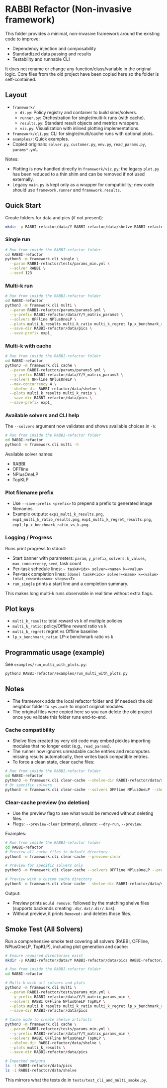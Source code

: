 # RABBI Refactor (Non-invasive framework)

This folder provides a minimal, non-invasive framework around the existing code to improve:
- Dependency injection and composability
- Standardized data passing and results
- Testability and runnable CLI

It does not rename or change any function/class/variable in the original logic. Core files from the old project have been copied here so the folder is self-contained.

## Layout

- `framework/`
  - `di.py`: Policy registry and container to build sims/solvers.
  - `runner.py`: Orchestration for single/multi-k runs (with cache).
  - `results.py`: Standard result objects and metrics wrappers.
  - `viz.py`: Visualization with inlined plotting implementations.
- `framework/cli.py`: CLI for single/multi/cache runs with optional plots.
- `examples/`: Quick examples.
- Copied originals: `solver.py`, `customer.py`, `env.py`, `read_params.py`, `params*.yml`.

Notes:
- Plotting is now handled directly in `framework/viz.py`; the legacy `plot.py` has been reduced to a thin shim and can be removed if not used externally.
- Legacy `main.py` is kept only as a wrapper for compatibility; new code should use `framework.runner` and `framework.results`.

## Quick Start

Create folders for data and pics (if not present):

```bash
mkdir -p RABBI-refactor/data/Y RABBI-refactor/data/shelve RABBI-refactor/data/pics
```

### Single run

```bash
# Run from inside the RABBI-refactor folder
cd RABBI-refactor
python3 -m framework.cli single \
  --param RABBI-refactor/tests/params_min.yml \
  --solver RABBI \
  --seed 123
```

### Multi-k run

```bash
# Run from inside the RABBI-refactor folder
cd RABBI-refactor
python3 -m framework.cli multi \
  --param RABBI-refactor/params/params5.yml \
  --y-prefix RABBI-refactor/data/Y/Y_matrix_params5 \
  --solvers OFFline NPlusOneLP \
  --plots multi_k_results multi_k_ratio multi_k_regret lp_x_benchmark_ratio \
  --save-dir RABBI-refactor/data/pics \
  --save-prefix exp1_
```

### Multi-k with cache

```bash
# Run from inside the RABBI-refactor folder
cd RABBI-refactor
python3 -m framework.cli cache \
  --param RABBI-refactor/params/params5.yml \
  --y-prefix RABBI-refactor/data/Y/Y_matrix_params5 \
  --solvers OFFline NPlusOneLP \
  --max-concurrency 4 \
  --shelve-dir RABBI-refactor/data/shelve \
  --plots multi_k_results multi_k_ratio \
  --save-dir RABBI-refactor/data/pics \
  --save-prefix exp1_
```

### Available solvers and CLI help

The `--solvers` argument now validates and shows available choices in `-h`:

```bash
# Run from inside the RABBI-refactor folder
cd RABBI-refactor
python3 -m framework.cli multi -h
```

Available solver names:

- RABBI
- OFFline
- NPlusOneLP
- TopKLP

### Plot filename prefix

- Use `--save-prefix <prefix>` to prepend a prefix to generated image filenames.
- Example outputs: `exp1_multi_k_results.png`, `exp1_multi_k_ratio_results.png`,
  `exp1_multi_k_regret_results.png`, `exp1_lp_x_benchmark_ratio_vs_k.png`.

### Logging / Progress

Runs print progress to stdout:

- Start banner with parameters: `param`, `y_prefix`, `solvers`, `k_values`, `max_concurrency`, `seed`, task count
- Per-task schedule lines: `- task#<idx> solver=<name> k=<value>`
- Per-task completion lines: `[done] task#<idx> solver=<name> k=<value> total_reward=<sum> steps=<T>`
- `run_single` prints a start line and a completion summary.

This makes long multi-k runs observable in real time without extra flags.

## Plot keys
- `multi_k_results`: total reward vs k of multiple policies
- `multi_k_ratio`: policy/Offline reward ratio vs k
- `multi_k_regret`: regret vs Offline baseline
- `lp_x_benchmark_ratio`: LP-x benchmark ratio vs k

## Programmatic usage (example)

See `examples/run_multi_with_plots.py`:

```bash
python3 RABBI-refactor/examples/run_multi_with_plots.py
```

## Notes
- The framework adds the local refactor folder and (if needed) the old neighbor folder to `sys.path` to import original modules.
- The original files were copied here so you can delete the old project once you validate this folder runs end-to-end.

### Cache compatibility
- Shelve files created by very old code may embed pickles importing modules that no longer exist (e.g., `read_params`).
- The runner now ignores unreadable cache entries and recomputes missing results automatically, then writes back compatible entries.
- To force a clean state, clear cache files:

```bash
# Run from inside the RABBI-refactor folder
cd RABBI-refactor
python3 -m framework.cli clear-cache --shelve-dir RABBI-refactor/data/shelve
# Or specific solvers
python3 -m framework.cli clear-cache --solvers OFFline NPlusOneLP --shelve-dir RABBI-refactor/data/shelve
```

### Clear-cache preview (no deletion)
- Use the preview flag to see what would be removed without deleting files.
- Flags: `--preview-clear` (primary), aliases: `--dry-run`, `--preview`.

Examples:

```bash
# Run from inside the RABBI-refactor folder
cd RABBI-refactor
# Preview all cache files in default directory
python3 -m framework.cli clear-cache --preview-clear

# Preview for specific solvers only
python3 -m framework.cli clear-cache --solvers OFFline NPlusOneLP --preview-clear

# Preview with a custom cache directory
python3 -m framework.cli clear-cache --shelve-dir RABBI-refactor/data/shelve --preview-clear
```

Output:
- Preview prints `Would remove:` followed by the matching shelve files (supports backends creating `.db/.dat/.dir/.bak`).
- Without preview, it prints `Removed:` and deletes those files.

## Smoke Test (All Solvers)

Run a comprehensive smoke test covering all solvers (RABBI, OFFline, NPlusOneLP, TopKLP), including plot generation and cache:

```bash
# Ensure required directories exist
mkdir -p RABBI-refactor/data/Y RABBI-refactor/data/pics RABBI-refactor/data/shelve

# Run from inside the RABBI-refactor folder
cd RABBI-refactor

# Multi-k with all solvers and plots
python3 -m framework.cli multi \
  --param RABBI-refactor/tests/params_min.yml \
  --y-prefix RABBI-refactor/data/Y/Y_matrix_params_min \
  --solvers RABBI OFFline NPlusOneLP TopKLP \
  --plots multi_k_results multi_k_ratio multi_k_regret lp_x_benchmark_ratio \
  --save-dir RABBI-refactor/data/pics

# Cache mode to create shelve artifacts
python3 -m framework.cli cache \
  --param RABBI-refactor/tests/params_min.yml \
  --y-prefix RABBI-refactor/data/Y/Y_matrix_params_min \
  --solvers RABBI OFFline NPlusOneLP TopKLP \
  --shelve-dir RABBI-refactor/data/shelve \
  --plots multi_k_results \
  --save-dir RABBI-refactor/data/pics

# Expected outputs
ls -1 RABBI-refactor/data/pics
ls -1 RABBI-refactor/data/shelve
```

This mirrors what the tests do in `tests/test_cli_and_multi_smoke.py`.
